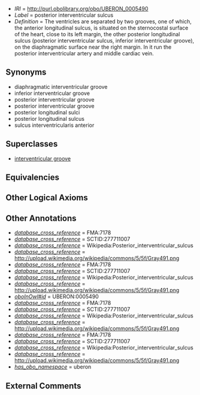  * *IRI* = http://purl.obolibrary.org/obo/UBERON_0005490
 * *Label* = posterior interventricular sulcus
 * *Definition* = The ventricles are separated by two grooves, one of which, the anterior longitudinal sulcus, is situated on the sternocostal surface of the heart, close to its left margin, the other posterior longitudinal sulcus (posterior interventricular sulcus, inferior interventricular groove), on the diaphragmatic surface near the right margin. In it run the posterior interventricular artery and middle cardiac vein.

## Synonyms

 * diaphragmatic interventricular groove
 * inferior interventricular groove
 * posterior interventricular groove
 * posterior interventricular groove
 * posterior longitudinal sulci
 * posterior longitudinal sulcus
 * sulcus interventricularis anterior

## Superclasses

 * [interventricular groove](../../UBERON/55/UBERON_0005455.md)

## Equivalencies


## Other Logical Axioms


## Other Annotations

 * *[database_cross_reference](../../ef/oboInOwl#hasDbXref.md)* = FMA:7178
 * *[database_cross_reference](../../ef/oboInOwl#hasDbXref.md)* = SCTID:277711007
 * *[database_cross_reference](../../ef/oboInOwl#hasDbXref.md)* = Wikipedia:Posterior_interventricular_sulcus
 * *[database_cross_reference](../../ef/oboInOwl#hasDbXref.md)* = http://upload.wikimedia.org/wikipedia/commons/5/5f/Gray491.png
 * *[database_cross_reference](../../ef/oboInOwl#hasDbXref.md)* = FMA:7178
 * *[database_cross_reference](../../ef/oboInOwl#hasDbXref.md)* = SCTID:277711007
 * *[database_cross_reference](../../ef/oboInOwl#hasDbXref.md)* = Wikipedia:Posterior_interventricular_sulcus
 * *[database_cross_reference](../../ef/oboInOwl#hasDbXref.md)* = http://upload.wikimedia.org/wikipedia/commons/5/5f/Gray491.png
 * *[oboInOwl#id](../../id/oboInOwl#id.md)* = UBERON:0005490
 * *[database_cross_reference](../../ef/oboInOwl#hasDbXref.md)* = FMA:7178
 * *[database_cross_reference](../../ef/oboInOwl#hasDbXref.md)* = SCTID:277711007
 * *[database_cross_reference](../../ef/oboInOwl#hasDbXref.md)* = Wikipedia:Posterior_interventricular_sulcus
 * *[database_cross_reference](../../ef/oboInOwl#hasDbXref.md)* = http://upload.wikimedia.org/wikipedia/commons/5/5f/Gray491.png
 * *[database_cross_reference](../../ef/oboInOwl#hasDbXref.md)* = FMA:7178
 * *[database_cross_reference](../../ef/oboInOwl#hasDbXref.md)* = SCTID:277711007
 * *[database_cross_reference](../../ef/oboInOwl#hasDbXref.md)* = Wikipedia:Posterior_interventricular_sulcus
 * *[database_cross_reference](../../ef/oboInOwl#hasDbXref.md)* = http://upload.wikimedia.org/wikipedia/commons/5/5f/Gray491.png
 * *[has_obo_namespace](../../ce/oboInOwl#hasOBONamespace.md)* = uberon

## External Comments

